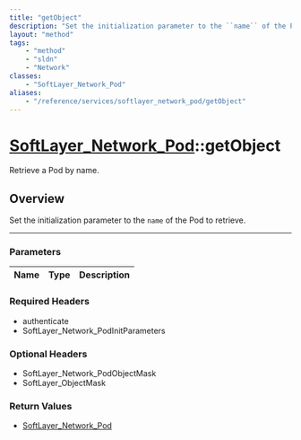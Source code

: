 ```yaml
---
title: "getObject"
description: "Set the initialization parameter to the ``name`` of the Pod to retrieve."
layout: "method"
tags:
    - "method"
    - "sldn"
    - "Network"
classes:
    - "SoftLayer_Network_Pod"
aliases:
    - "/reference/services/softlayer_network_pod/getObject"
---
```

# [SoftLayer_Network_Pod](/reference/services/SoftLayer_Network_Pod)::getObject


Retrieve a Pod by name.


## Overview 
Set the initialization parameter to the ``name`` of the Pod to retrieve. 

-----

### Parameters 
|Name | Type | Description |
| --- | --- | --- |


### Required Headers
* authenticate
* SoftLayer_Network_PodInitParameters


### Optional Headers
* SoftLayer_Network_PodObjectMask
* SoftLayer_ObjectMask

### Return Values
* <a href='/reference/datatypes/SoftLayer_Network_Pod'>SoftLayer_Network_Pod </a>




